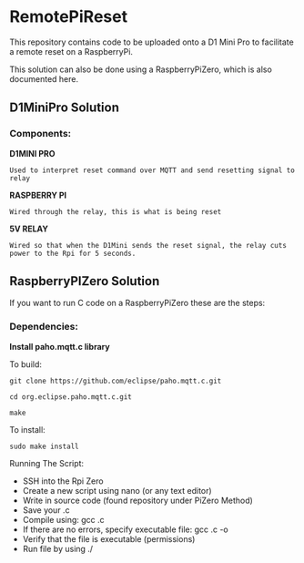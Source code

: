 # RemotePiReset
This repository contains code to be uploaded onto a D1 Mini Pro to facilitate a remote reset on a RaspberryPi. 

This solution can also be done using a RaspberryPiZero, which is also documented here.

## D1MiniPro Solution

### Components:

**D1MINI PRO**

    Used to interpret reset command over MQTT and send resetting signal to relay
    
**RASPBERRY PI**

    Wired through the relay, this is what is being reset
    
**5V RELAY**

    Wired so that when the D1Mini sends the reset signal, the relay cuts power to the Rpi for 5 seconds.
    
    
## RaspberryPIZero Solution

If you want to run C code on a RaspberryPiZero these are the steps:

### Dependencies:

**Install paho.mqtt.c library**

To build:
    
    git clone https://github.com/eclipse/paho.mqtt.c.git
    
    cd org.eclipse.paho.mqtt.c.git
   
    make
    
To install:

    sudo make install
    
    


Running The Script:

- SSH into the Rpi Zero
- Create a new script using nano (or any text editor)
- Write in source code (found repository under PiZero Method)
- Save your <YourFile>.c
- Compile using:    gcc <YourFile>.c
- If there are no errors, specify executable file:  gcc <YourFile>.c  -o <YourFile>
- Verify that the file is executable (permissions)
- Run file by using ./<YourFile>

